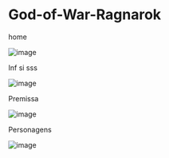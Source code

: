 # God-of-War-Ragnarok  

home

![image](https://user-images.githubusercontent.com/89670793/209486240-d3b63394-b339-4018-adeb-2f438ba416fe.png)


Inf    si sss

![image](https://user-images.githubusercontent.com/89670793/209486338-27c22e53-e35a-44eb-9875-5b112e46f790.png)

Premissa

![image](https://user-images.githubusercontent.com/89670793/209486405-3a884f71-3a21-4990-8115-03ee91db1a8b.png)

Personagens

![image](https://user-images.githubusercontent.com/89670793/209486506-3c56111c-8907-4638-99f0-3d275fd91b24.png)


